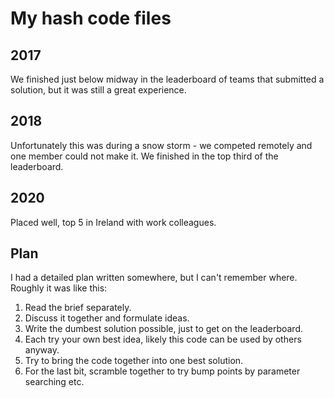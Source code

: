 # My hash code files
## 2017
We finished just below midway in the leaderboard of teams that submitted a solution, but it was still a great experience. 

## 2018
Unfortunately this was during a snow storm - we competed remotely and one member could not make it. We finished in the top third of the leaderboard.

## 2020
Placed well, top 5 in Ireland with work colleagues.

## Plan
I had a detailed plan written somewhere, but I can't remember where. Roughly it was like this:

1. Read the brief separately.
2. Discuss it together and formulate ideas.
3. Write the dumbest solution possible, just to get on the leaderboard.
4. Each try your own best idea, likely this code can be used by others anyway.
5. Try to bring the code together into one best solution.
6. For the last bit, scramble together to try bump points by parameter searching etc.